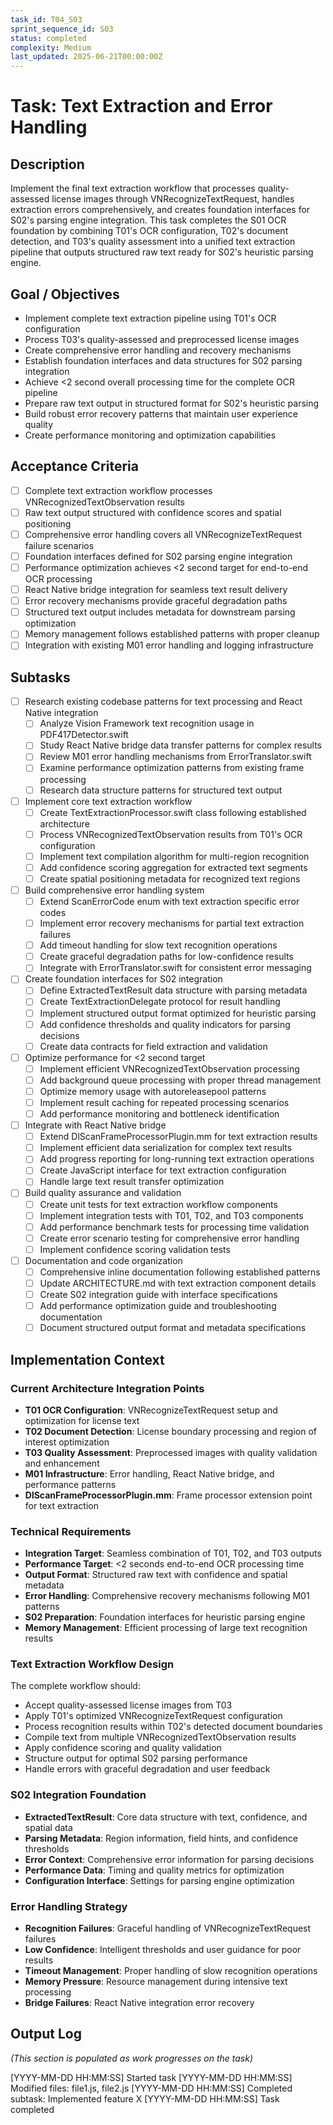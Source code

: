 ```yaml
---
task_id: T04_S03
sprint_sequence_id: S03
status: completed
complexity: Medium
last_updated: 2025-06-21T00:00:00Z
---
```


# Task: Text Extraction and Error Handling

## Description
Implement the final text extraction workflow that processes quality-assessed license images through VNRecognizeTextRequest, handles extraction errors comprehensively, and creates foundation interfaces for S02's parsing engine integration. This task completes the S01 OCR foundation by combining T01's OCR configuration, T02's document detection, and T03's quality assessment into a unified text extraction pipeline that outputs structured raw text ready for S02's heuristic parsing engine.

## Goal / Objectives
- Implement complete text extraction pipeline using T01's OCR configuration
- Process T03's quality-assessed and preprocessed license images
- Create comprehensive error handling and recovery mechanisms
- Establish foundation interfaces and data structures for S02 parsing integration
- Achieve <2 second overall processing time for the complete OCR pipeline
- Prepare raw text output in structured format for S02's heuristic parsing
- Build robust error recovery patterns that maintain user experience quality
- Create performance monitoring and optimization capabilities

## Acceptance Criteria
- [ ] Complete text extraction workflow processes VNRecognizedTextObservation results
- [ ] Raw text output structured with confidence scores and spatial positioning
- [ ] Comprehensive error handling covers all VNRecognizeTextRequest failure scenarios
- [ ] Foundation interfaces defined for S02 parsing engine integration
- [ ] Performance optimization achieves <2 second target for end-to-end OCR processing
- [ ] React Native bridge integration for seamless text result delivery
- [ ] Error recovery mechanisms provide graceful degradation paths
- [ ] Structured text output includes metadata for downstream parsing optimization
- [ ] Memory management follows established patterns with proper cleanup
- [ ] Integration with existing M01 error handling and logging infrastructure

## Subtasks
- [ ] Research existing codebase patterns for text processing and React Native integration
  - [ ] Analyze Vision Framework text recognition usage in PDF417Detector.swift
  - [ ] Study React Native bridge data transfer patterns for complex results
  - [ ] Review M01 error handling mechanisms from ErrorTranslator.swift
  - [ ] Examine performance optimization patterns from existing frame processing
  - [ ] Research data structure patterns for structured text output
- [ ] Implement core text extraction workflow
  - [ ] Create TextExtractionProcessor.swift class following established architecture
  - [ ] Process VNRecognizedTextObservation results from T01's OCR configuration
  - [ ] Implement text compilation algorithm for multi-region recognition
  - [ ] Add confidence scoring aggregation for extracted text segments
  - [ ] Create spatial positioning metadata for recognized text regions
- [ ] Build comprehensive error handling system
  - [ ] Extend ScanErrorCode enum with text extraction specific error codes
  - [ ] Implement error recovery mechanisms for partial text extraction failures
  - [ ] Add timeout handling for slow text recognition operations
  - [ ] Create graceful degradation paths for low-confidence results
  - [ ] Integrate with ErrorTranslator.swift for consistent error messaging
- [ ] Create foundation interfaces for S02 integration
  - [ ] Define ExtractedTextResult data structure with parsing metadata
  - [ ] Create TextExtractionDelegate protocol for result handling
  - [ ] Implement structured output format optimized for heuristic parsing
  - [ ] Add confidence thresholds and quality indicators for parsing decisions
  - [ ] Create data contracts for field extraction and validation
- [ ] Optimize performance for <2 second target
  - [ ] Implement efficient VNRecognizedTextObservation processing
  - [ ] Add background queue processing with proper thread management
  - [ ] Optimize memory usage with autoreleasepool patterns
  - [ ] Implement result caching for repeated processing scenarios
  - [ ] Add performance monitoring and bottleneck identification
- [ ] Integrate with React Native bridge
  - [ ] Extend DlScanFrameProcessorPlugin.mm for text extraction results
  - [ ] Implement efficient data serialization for complex text results
  - [ ] Add progress reporting for long-running text extraction operations
  - [ ] Create JavaScript interface for text extraction configuration
  - [ ] Handle large text result transfer optimization
- [ ] Build quality assurance and validation
  - [ ] Create unit tests for text extraction workflow components
  - [ ] Implement integration tests with T01, T02, and T03 components
  - [ ] Add performance benchmark tests for processing time validation
  - [ ] Create error scenario testing for comprehensive error handling
  - [ ] Implement confidence scoring validation tests
- [ ] Documentation and code organization
  - [ ] Comprehensive inline documentation following established patterns
  - [ ] Update ARCHITECTURE.md with text extraction component details
  - [ ] Create S02 integration guide with interface specifications
  - [ ] Add performance optimization guide and troubleshooting documentation
  - [ ] Document structured output format and metadata specifications

## Implementation Context

### Current Architecture Integration Points
- **T01 OCR Configuration**: VNRecognizeTextRequest setup and optimization for license text
- **T02 Document Detection**: License boundary processing and region of interest optimization
- **T03 Quality Assessment**: Preprocessed images with quality validation and enhancement
- **M01 Infrastructure**: Error handling, React Native bridge, and performance patterns
- **DlScanFrameProcessorPlugin.mm**: Frame processor extension point for text extraction

### Technical Requirements
- **Integration Target**: Seamless combination of T01, T02, and T03 outputs
- **Performance Target**: <2 seconds end-to-end OCR processing time
- **Output Format**: Structured raw text with confidence and spatial metadata
- **Error Handling**: Comprehensive recovery mechanisms following M01 patterns
- **S02 Preparation**: Foundation interfaces for heuristic parsing engine
- **Memory Management**: Efficient processing of large text recognition results

### Text Extraction Workflow Design
The complete workflow should:
- Accept quality-assessed license images from T03
- Apply T01's optimized VNRecognizeTextRequest configuration
- Process recognition results within T02's detected document boundaries
- Compile text from multiple VNRecognizedTextObservation results
- Apply confidence scoring and quality validation
- Structure output for optimal S02 parsing performance
- Handle errors with graceful degradation and user feedback

### S02 Integration Foundation
- **ExtractedTextResult**: Core data structure with text, confidence, and spatial data
- **Parsing Metadata**: Region information, field hints, and confidence thresholds
- **Error Context**: Comprehensive error information for parsing decisions
- **Performance Data**: Timing and quality metrics for optimization
- **Configuration Interface**: Settings for parsing engine optimization

### Error Handling Strategy
- **Recognition Failures**: Graceful handling of VNRecognizeTextRequest failures
- **Low Confidence**: Intelligent thresholds and user guidance for poor results
- **Timeout Management**: Proper handling of slow recognition operations
- **Memory Pressure**: Resource management during intensive text processing
- **Bridge Failures**: React Native integration error recovery

## Output Log
*(This section is populated as work progresses on the task)*

[YYYY-MM-DD HH:MM:SS] Started task
[YYYY-MM-DD HH:MM:SS] Modified files: file1.js, file2.js
[YYYY-MM-DD HH:MM:SS] Completed subtask: Implemented feature X
[YYYY-MM-DD HH:MM:SS] Task completed